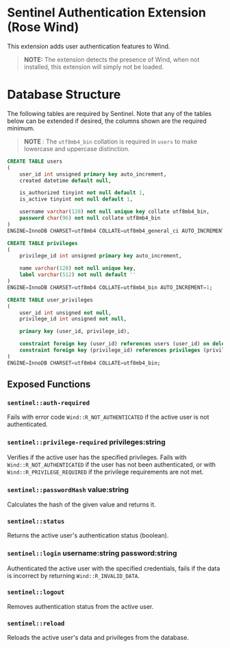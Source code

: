 # Sentinel Authentication Extension (Rose Wind)

This extension adds user authentication features to Wind.

> **NOTE:** The extension detects the presence of Wind, when not installed, this extension will simply not be loaded.



# Database Structure

The following tables are required by Sentinel. Note that any of the tables below can be extended if desired, the columns shown are the required minimum.

> **NOTE** : The `utf8mb4_bin` collation is required in `users` to make lowercase and uppercase distinction.

```sql
CREATE TABLE users
(
    user_id int unsigned primary key auto_increment,
    created datetime default null,

    is_authorized tinyint not null default 1,
    is_active tinyint not null default 1,

    username varchar(128) not null unique key collate utf8mb4_bin,
    password char(96) not null collate utf8mb4_bin
)
ENGINE=InnoDB CHARSET=utf8mb4 COLLATE=utf8mb4_general_ci AUTO_INCREMENT=1;
```

```sql
CREATE TABLE privileges
(
    privilege_id int unsigned primary key auto_increment,

    name varchar(128) not null unique key,
    label varchar(512) not null default ''
)
ENGINE=InnoDB CHARSET=utf8mb4 COLLATE=utf8mb4_bin AUTO_INCREMENT=1;
```

```sql
CREATE TABLE user_privileges
(
    user_id int unsigned not null,
    privilege_id int unsigned not null,

    primary key (user_id, privilege_id),

    constraint foreign key (user_id) references users (user_id) on delete cascade,
    constraint foreign key (privilege_id) references privileges (privilege_id) on delete cascade
)
ENGINE=InnoDB CHARSET=utf8mb4 COLLATE=utf8mb4_bin;
```



## Exposed Functions

### `sentinel::auth-required`

Fails with error code `Wind::R_NOT_AUTHENTICATED` if the active user is not authenticated.

### `sentinel::privilege-required` privileges:string

Verifies if the active user has the specified privileges. Fails with `Wind::R_NOT_AUTHENTICATED` if the user has not been authenticated, or with `Wind::R_PRIVILEGE_REQUIRED` if the privilege requirements are not met.

### `sentinel::passwordHash` value:string

Calculates the hash of the given value and returns it.

### `sentinel::status`

Returns the active user's authentication status (boolean).

### `sentinel::login` username:string password:string

Authenticated the active user with the specified credentials, fails if the data is incorrect by returning `Wind::R_INVALID_DATA`.

### `sentinel::logout`

Removes authentication status from the active user.

### `sentinel::reload`

Reloads the active user's data and privileges from the database.
